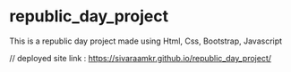 # republic_day_project
This is a republic day project made using Html, Css, Bootstrap, Javascript


// deployed site link : 
https://sivaraamkr.github.io/republic_day_project/
